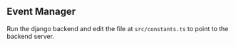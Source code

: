 ## Event Manager

Run the django backend and edit the file at `src/constants.ts` to point to the backend server.